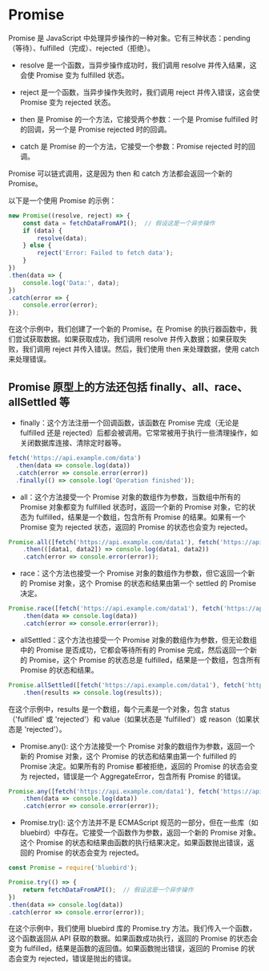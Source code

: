 # Promise

Promise 是 JavaScript 中处理异步操作的一种对象。它有三种状态：pending（等待）、fulfilled（完成）、rejected（拒绝）。

- resolve 是一个函数，当异步操作成功时，我们调用 resolve 并传入结果，这会使 Promise 变为 fulfilled 状态。

- reject 是一个函数，当异步操作失败时，我们调用 reject 并传入错误，这会使 Promise 变为 rejected 状态。

- then 是 Promise 的一个方法，它接受两个参数：一个是 Promise fulfilled 时的回调，另一个是 Promise rejected 时的回调。

- catch 是 Promise 的一个方法，它接受一个参数：Promise rejected 时的回调。

Promise 可以链式调用，这是因为 then 和 catch 方法都会返回一个新的 Promise。

以下是一个使用 Promise 的示例：

```js
new Promise((resolve, reject) => {
    const data = fetchDataFromAPI();  // 假设这是一个异步操作
    if (data) {
        resolve(data);
    } else {
        reject('Error: Failed to fetch data');
    }
})
.then(data => {
    console.log('Data:', data);
})
.catch(error => {
    console.error(error);
});
```

在这个示例中，我们创建了一个新的 Promise。在 Promise 的执行器函数中，我们尝试获取数据。如果获取成功，我们调用 resolve 并传入数据；如果获取失败，我们调用 reject 并传入错误。然后，我们使用 then 来处理数据，使用 catch 来处理错误。

## Promise 原型上的方法还包括 finally、all、race、allSettled 等

- finally：这个方法注册一个回调函数，该函数在 Promise 完成（无论是 fulfilled 还是 rejected）后都会被调用。它常常被用于执行一些清理操作，如关闭数据库连接、清除定时器等。

```js
fetch('https://api.example.com/data')
  .then(data => console.log(data))
  .catch(error => console.error(error))
  .finally(() => console.log('Operation finished'));
```

- all：这个方法接受一个 Promise 对象的数组作为参数，当数组中所有的 Promise 对象都变为 fulfilled 状态时，返回一个新的 Promise 对象，它的状态为 fulfilled，结果是一个数组，包含所有 Promise 的结果。如果有一个 Promise 变为 rejected 状态，返回的 Promise 的状态也会变为 rejected。

```js
Promise.all([fetch('https://api.example.com/data1'), fetch('https://api.example.com/data2')])
    .then(([data1, data2]) => console.log(data1, data2))
    .catch(error => console.error(error));
```

- race：这个方法也接受一个 Promise 对象的数组作为参数，但它返回一个新的 Promise 对象，这个 Promise 的状态和结果由第一个 settled 的 Promise 决定。

```js
Promise.race([fetch('https://api.example.com/data1'), fetch('https://api.example.com/data2')])
    .then(data => console.log(data))
    .catch(error => console.error(error));
```

- allSettled：这个方法也接受一个 Promise 对象的数组作为参数，但无论数组中的 Promise 是否成功，它都会等待所有的 Promise 完成，然后返回一个新的 Promise，这个 Promise 的状态总是 fulfilled，结果是一个数组，包含所有 Promise 的状态和结果。

```js
Promise.allSettled([fetch('https://api.example.com/data1'), fetch('https://api.example.com/data2')])
    .then(results => console.log(results));
```

在这个示例中，results 是一个数组，每个元素是一个对象，包含 status（'fulfilled' 或 'rejected'）和 value（如果状态是 'fulfilled'）或 reason（如果状态是 'rejected'）。

- Promise.any(): 这个方法接受一个 Promise 对象的数组作为参数，返回一个新的 Promise 对象，这个 Promise 的状态和结果由第一个 fulfilled 的 Promise 决定。如果所有的 Promise 都被拒绝，返回的 Promise 的状态会变为 rejected，错误是一个 AggregateError，包含所有 Promise 的错误。

```js
Promise.any([fetch('https://api.example.com/data1'), fetch('https://api.example.com/data2')])
    .then(data => console.log(data))
    .catch(error => console.error(error));
```

- Promise.try(): 这个方法并不是 ECMAScript 规范的一部分，但在一些库（如 bluebird）中存在。它接受一个函数作为参数，返回一个新的 Promise 对象。这个 Promise 的状态和结果由函数的执行结果决定。如果函数抛出错误，返回的 Promise 的状态会变为 rejected。

```js
const Promise = require('bluebird');

Promise.try(() => {
    return fetchDataFromAPI();  // 假设这是一个异步操作
})
.then(data => console.log(data))
.catch(error => console.error(error));
```

在这个示例中，我们使用 bluebird 库的 Promise.try 方法。我们传入一个函数，这个函数返回从 API 获取的数据。如果函数成功执行，返回的 Promise 的状态会变为 fulfilled，结果是函数的返回值。如果函数抛出错误，返回的 Promise 的状态会变为 rejected，错误是抛出的错误。
